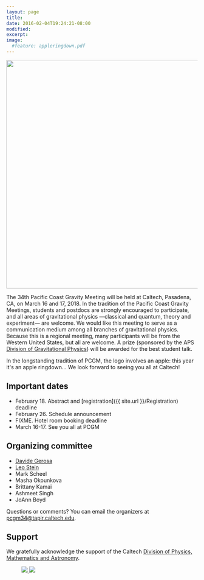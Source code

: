 ```yaml
---
layout: page
title:
date: 2016-02-04T19:24:21-08:00
modified:
excerpt:
image:
  #feature: appleringdown.pdf
---
```

<center><img src="{{ site.url }}/images/applenew.jpg" width="600"></center>

The 34th Pacific Coast Gravity Meeting will be held at Caltech, Pasadena, CA, on March 16 and 17, 2018. In the tradition of the Pacific Coast Gravity Meetings, students and postdocs are strongly encouraged to participate, and all areas of gravitational physics —classical and quantum, theory and experiment— are welcome. We would like this meeting to serve as a communication medium among all branches of gravitational physics. Because this is a regional meeting, many participants will be from the Western United States, but all are welcome. A prize (sponsored by the APS [Division of Gravitational Physics](https://dgrav.org/)) will be awarded for the best student talk.

In the longstanding tradition of PCGM, the logo involves an apple: this year it's an apple ringdown... We look forward to seeing you all at Caltech!

## Important dates

* February 18. Abstract and [registration]({{ site.url }}/Registration) deadline
* February 26. Schedule announcement
* FIXME. Hotel room booking deadline
* March 16-17. See you all at PCGM

## Organizing committee

* [Davide Gerosa](http://www.tapir.caltech.edu/~dgerosa/)
* [Leo Stein](https://duetosymmetry.com/)
* Mark Scheel
* Masha Okounkova
* Brittany Kamai
* Ashmeet Singh
* JoAnn Boyd

Questions or comments?
You can email the organizers at
[pcgm34@tapir.caltech.edu](mailto:pcgm34@tapir.caltech.edu).


## Support

We gratefully acknowledge the support of the Caltech [Division of Physics, Mathematics and Astronomy](http://pma.caltech.edu/).

<figure class="half">
<a href="http://pma.caltech.edu/">
<img src="{{ site.url }}/images/PMA2016ogo.png">
</a>
<a href="https://www.caltech.edu/">
<img src="{{ site.url }}/images/Caltech_LOGO-Orange_RGB.png" />
</a>
</figure>

